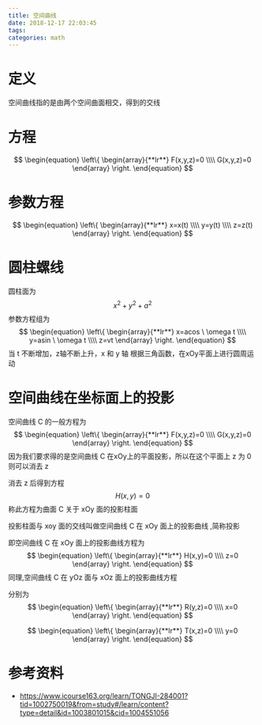 ```yaml
---
title: 空间曲线
date: 2018-12-17 22:03:45
tags:
categories: math
---
```


# 定义

空间曲线指的是由两个空间曲面相交，得到的交线

# 方程

$$
\begin{equation}  
\left\{  
             \begin{array}{**lr**}  
             F(x,y,z)=0 \\\\
             G(x,y,z)=0
             \end{array}  
\right.  
\end{equation}
$$

# 参数方程

$$
\begin{equation}  
\left\{  
             \begin{array}{**lr**}  
             x=x(t) \\\\
             y=y(t) \\\\
             z=z(t) 
             \end{array}  
\right.  
\end{equation}
$$

# 圆柱螺线

圆柱面为
$$
x^2+y^2+a^2
$$
参数方程组为
$$
\begin{equation}  
\left\{  
             \begin{array}{**lr**}  
             x=acos \ \omega t \\\\
             y=asin \ \omega t \\\\
             z=vt 
             \end{array}  
\right.  
\end{equation}
$$
当 t 不断增加，z轴不断上升，x 和 y 轴 根据三角函数，在xOy平面上进行圆周运动

# 空间曲线在坐标面上的投影

空间曲线 C 的一般方程为 
$$
\begin{equation}  
\left\{  
             \begin{array}{**lr**}  
             F(x,y,z)=0 \\\\
             G(x,y,z)=0
             \end{array}  
\right.  
\end{equation}
$$
因为我们要求得的是空间曲线 C 在xOy上的平面投影，所以在这个平面上 z 为 0 则可以消去 z

消去 z 后得到方程
$$
H(x,y)=0
$$
称此方程为曲面 C 关于 xOy 面的投影柱面

投影柱面与 xoy 面的交线叫做空间曲线 C 在 xOy 面上的投影曲线 ,简称投影

即空间曲线 C 在 xOy 面上的投影曲线方程为
$$
\begin{equation}  
\left\{  
             \begin{array}{**lr**}
             H(x,y)=0 \\\\
             z=0 
             \end{array}  
\right.  
\end{equation}
$$
同理,空间曲线 C 在 yOz 面与 xOz 面上的投影曲线方程 

分别为 
$$
\begin{equation}  
\left\{  
             \begin{array}{**lr**}
             R(y,z)=0 \\\\
             x=0 
             \end{array}  
\right.  
\end{equation}
$$

$$
\begin{equation}  
\left\{  
             \begin{array}{**lr**}
             T(x,z)=0 \\\\
             y=0 
             \end{array}  
\right.  
\end{equation}
$$


# 参考资料

- https://www.icourse163.org/learn/TONGJI-284001?tid=1002750019&from=study#/learn/content?type=detail&id=1003801015&cid=1004551056